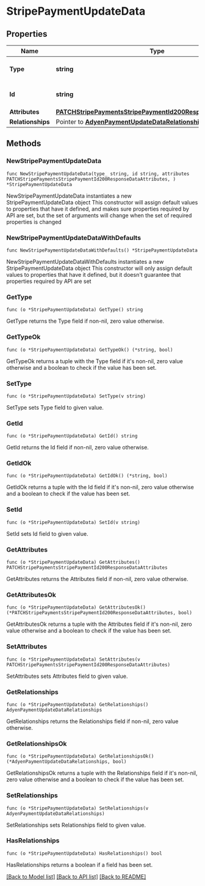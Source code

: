 # StripePaymentUpdateData

## Properties

Name | Type | Description | Notes
------------ | ------------- | ------------- | -------------
**Type** | **string** | The resource&#39;s type | [default to "stripe_payments"]
**Id** | **string** | The resource&#39;s id | 
**Attributes** | [**PATCHStripePaymentsStripePaymentId200ResponseDataAttributes**](PATCHStripePaymentsStripePaymentId200ResponseDataAttributes.md) |  | 
**Relationships** | Pointer to [**AdyenPaymentUpdateDataRelationships**](AdyenPaymentUpdateDataRelationships.md) |  | [optional] 

## Methods

### NewStripePaymentUpdateData

`func NewStripePaymentUpdateData(type_ string, id string, attributes PATCHStripePaymentsStripePaymentId200ResponseDataAttributes, ) *StripePaymentUpdateData`

NewStripePaymentUpdateData instantiates a new StripePaymentUpdateData object
This constructor will assign default values to properties that have it defined,
and makes sure properties required by API are set, but the set of arguments
will change when the set of required properties is changed

### NewStripePaymentUpdateDataWithDefaults

`func NewStripePaymentUpdateDataWithDefaults() *StripePaymentUpdateData`

NewStripePaymentUpdateDataWithDefaults instantiates a new StripePaymentUpdateData object
This constructor will only assign default values to properties that have it defined,
but it doesn't guarantee that properties required by API are set

### GetType

`func (o *StripePaymentUpdateData) GetType() string`

GetType returns the Type field if non-nil, zero value otherwise.

### GetTypeOk

`func (o *StripePaymentUpdateData) GetTypeOk() (*string, bool)`

GetTypeOk returns a tuple with the Type field if it's non-nil, zero value otherwise
and a boolean to check if the value has been set.

### SetType

`func (o *StripePaymentUpdateData) SetType(v string)`

SetType sets Type field to given value.


### GetId

`func (o *StripePaymentUpdateData) GetId() string`

GetId returns the Id field if non-nil, zero value otherwise.

### GetIdOk

`func (o *StripePaymentUpdateData) GetIdOk() (*string, bool)`

GetIdOk returns a tuple with the Id field if it's non-nil, zero value otherwise
and a boolean to check if the value has been set.

### SetId

`func (o *StripePaymentUpdateData) SetId(v string)`

SetId sets Id field to given value.


### GetAttributes

`func (o *StripePaymentUpdateData) GetAttributes() PATCHStripePaymentsStripePaymentId200ResponseDataAttributes`

GetAttributes returns the Attributes field if non-nil, zero value otherwise.

### GetAttributesOk

`func (o *StripePaymentUpdateData) GetAttributesOk() (*PATCHStripePaymentsStripePaymentId200ResponseDataAttributes, bool)`

GetAttributesOk returns a tuple with the Attributes field if it's non-nil, zero value otherwise
and a boolean to check if the value has been set.

### SetAttributes

`func (o *StripePaymentUpdateData) SetAttributes(v PATCHStripePaymentsStripePaymentId200ResponseDataAttributes)`

SetAttributes sets Attributes field to given value.


### GetRelationships

`func (o *StripePaymentUpdateData) GetRelationships() AdyenPaymentUpdateDataRelationships`

GetRelationships returns the Relationships field if non-nil, zero value otherwise.

### GetRelationshipsOk

`func (o *StripePaymentUpdateData) GetRelationshipsOk() (*AdyenPaymentUpdateDataRelationships, bool)`

GetRelationshipsOk returns a tuple with the Relationships field if it's non-nil, zero value otherwise
and a boolean to check if the value has been set.

### SetRelationships

`func (o *StripePaymentUpdateData) SetRelationships(v AdyenPaymentUpdateDataRelationships)`

SetRelationships sets Relationships field to given value.

### HasRelationships

`func (o *StripePaymentUpdateData) HasRelationships() bool`

HasRelationships returns a boolean if a field has been set.


[[Back to Model list]](../README.md#documentation-for-models) [[Back to API list]](../README.md#documentation-for-api-endpoints) [[Back to README]](../README.md)


